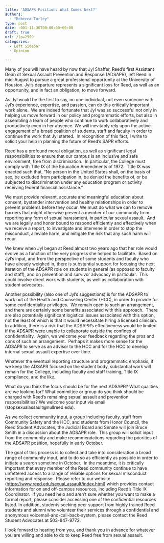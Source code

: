 ```yaml
---
title: 'ADSAPR Position: What Comes Next?'
authors: 
  - "Rebecca Turley"
type: post
date: -001-11-30T00:00:00+00:00
draft: true
url: /?p=2599
categories:
  - Left Sidebar
  - Opinion

---
```

Many of you will have heard by now that Jyl Shaffer, Reed’s first Assistant Dean of Sexual Assault Prevention and Response (ADSAPR), left Reed in mid-August to pursue a great professional opportunity at the University of Houston. Jyl’s departure represents a significant loss for Reed, as well as an opportunity, and in fact an obligation, to move forward.

As Jyl would be the first to say, no one individual, not even someone with Jyl’s experience, expertise, and passion, can do this critically important work alone.  We are indeed fortunate that Jyl was so successful not only in helping us move forward in our policy and programmatic efforts, but also in assembling a team of people who continue to work collaboratively and productively even in her absence. We will inevitably rely upon the active engagement of a broad coalition of students, staff and faculty in order to continue the work that Jyl started.  In recognition of this fact, I write to solicit your help in planning the future of Reed’s SAPR efforts.

Reed has a profound moral obligation, as well as significant legal responsibilities to ensure that our campus is an inclusive and safe environment, free from discrimination.  In particular, the College must comply with Title IX of the Education Amendments of 1972.  Title IX was enacted such that, &#8220;No person in the United States shall, on the basis of sex, be excluded from participation in, be denied the benefits of, or be subjected to discrimination under any education program or activity receiving federal financial assistance.&#8221;

We must provide relevant, accurate and meaningful education about consent, bystander intervention and healthy relationships in order to prevent problems before they occur. We must do what we can to remove barriers that might otherwise prevent a member of our community from reporting any form of sexual harassment, in particular sexual assault.  And we are legally and honor bound to respond efficiently and effectively when we receive a report, to investigate and intervene in order to stop the misconduct, alleviate harm, and mitigate the risk that any such harm will recur.

We knew when Jyl began at Reed almost two years ago that her role would evolve as a function of the very progress she helped to facilitate.  Based on Jyl’s input, and from the perspective of some students and faculty who have already weighed in, there is substantial support for focusing the next iteration of the ADSAPR role on students in general (as opposed to faculty and staff), and on prevention and survivor advocacy in particular.  This could involve direct work with students, as well as collaboration with student advocates.

Another possibility (also one of Jyl’s suggestions) is for the ADSAPR to work out of the Health and Counseling Center (HCC), in order to provide for some confidentiality privileges.  We remain open to such an arrangement, and there are certainly some benefits associated with this approach.  There are also potentially significant logistical issues associated with this option, not the least of which is that it would necessitate hiring a licensed clinician.  In addition, there is a risk that the ADSAPR’s effectiveness would be limited if the ADSAPR were unable to collaborate outside the confines of confidentiality.  Again, we welcome your feedback regarding the pros and cons of such an arrangement.  Perhaps it makes more sense for the ADSAPR to serve as an advisor to the HCC and for the HCC to develop internal sexual assault expertise over time.

Whatever the eventual reporting structure and programmatic emphasis, if we keep the ADSAPR focused on the student body, substantial work will remain for the College, including faculty and staff training, Title IX compliance, and the like.

What do you think the focus should be for the next ADSAPR? What qualities are we looking for? What committee or group do you think should be charged with Reed’s remaining sexual assault and prevention responsibilities? We welcome your input via email (&#x73;&#x74;&#x6f;&#x70;&#x73;&#x65;&#x78;&#x75;&#x61;&#x6c;&#x61;&#x73;&#x73;&#x61;&#x75;&#x6c;&#x74;&#x40;<span class="oe_displaynone">null</span>&#x72;&#x65;&#x65;&#x64;&#x2e;&#x65;&#x64;&#x75;).

As we collect community input, a group including faculty, staff from Community Safety and the HCC, and students from Honor Council, the Reed Student Advocates, the Judicial Board and Senate will join Bruce Smith in a discussion about the ADSAPR role.  This group will solicit input from the community and make recommendations regarding the priorities of the ADSAPR position, hopefully in early October.

The goal of this process is to collect and take into consideration a broad range of community input, and to do so as efficiently as possible in order to initiate a search sometime in October.  In the meantime, it is critically important that every member of the Reed community continue to have unfettered access to a range of reliable options for sexual misconduct reporting and response.  Please refer to our website (https://www.reed.edu/sexual_assault/index.html) which provides contact information for on and off-campus resources, including Reed’s Title IX Coordinator.  If you need help and aren’t sure whether you want to make a formal report, please consider accessing one of the confidential resources listed. In addition, students seeking peer support from highly trained Reed students and alumni who volunteer their services through a confidential and anonymous voicemail-and-call-back-system, please contact the Reed Student Advocates at 503-847-9772.

I look forward to hearing from you, and thank you in advance for whatever you are willing and able to do to keep Reed free from sexual assault.
